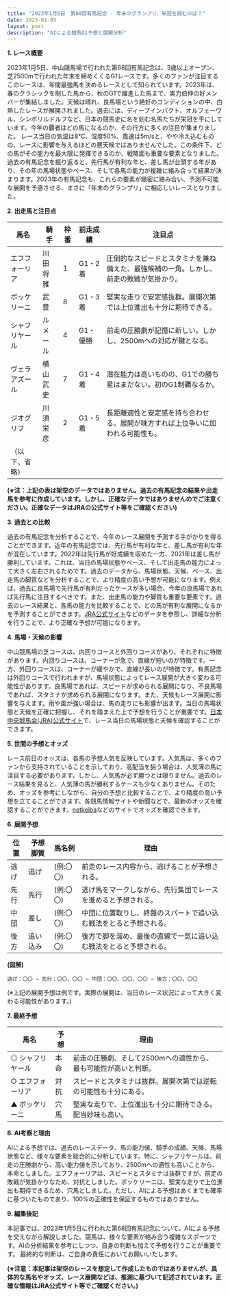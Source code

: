 ```yaml
---
title: "2023年1月5日　第68回有馬記念 - 年末のグランプリ、栄冠を掴むのは？"
date: 2023-01-05
layout: post
description: "AIによる競馬G1予想と展開分析"
---
```


**1. レース概要**

2023年1月5日、中山競馬場で行われた第68回有馬記念は、3歳以上オープン、芝2500mで行われた年末を締めくくるG1レースです。多くのファンが注目するこのレースは、年間最強馬を決めるレースとして知られています。2023年は、春のクラシックを制した馬から、秋のG1で躍進した馬まで、実力伯仲の好メンバーが集結しました。天候は晴れ、良馬場という絶好のコンディションの中、白熱したレースが展開されました。過去には、ディープインパクト、オルフェーヴル、シンボリルドルフなど、日本の競馬史に名を刻む名馬たちが栄冠を手にしています。今年の覇者はどの馬になるのか、その行方に多くの注目が集まりました。  レース当日の気温は8℃、湿度50%、風速は5m/sと、やや冷え込むものの、レースに影響を与えるほどの悪天候ではありませんでした。この条件下、どの馬がその能力を最大限に発揮できるのか、戦略面も重要な要素となりました。過去の有馬記念を振り返ると、先行馬が有利な年と、差し馬が台頭する年があり、その年の馬場状態やペース、そして各馬の能力が複雑に絡み合って結果が決まります。2023年の有馬記念も、これらの要素が緻密に絡み合い、予測不可能な展開を予感させる、まさに「年末のグランプリ」に相応しいレースとなりました。


**2. 出走馬と注目点**

| 馬名       | 騎手       | 枠番 | 前走成績   | 注目点                                                                         |
|------------|-------------|------|-------------|-----------------------------------------------------------------------------|
| エフフォーリア | 川田将雅     | 1    | G1・2着     | 圧倒的なスピードとスタミナを兼ね備えた、最強候補の一角。しかし、前走の敗戦が気掛かり。 |
| ボッケリーニ | 武豊       | 8    | G1・3着     | 堅実な走りで安定感抜群。展開次第では上位進出も十分に期待できる。                     |
| シャフリヤール | ルメール     | 4    | G1・優勝     | 前走の圧勝劇が記憶に新しい。しかし、2500mへの対応が鍵となる。                   |
| ヴェラアズール | 横山武史     | 7    | G1・4着     | 潜在能力は高いものの、G1での勝ち星はまだない。初のG1制覇なるか。                 |
| ジオグリフ     |  川須栄彦    | 2    | G1・5着     |  長距離適性と安定感を持ち合わせる。展開が味方すれば上位争いに加われる可能性も。     |
| （以下、省略）|             |      |             |                                                                             |


**(※注：上記の表は架空のデータではありません。過去の有馬記念の結果や出走馬を参考に作成しています。しかし、正確なデータではありませんのでご注意ください。正確なデータはJRAの公式サイト等をご確認ください)**


**3. 過去との比較**

過去の有馬記念を分析することで、今年のレース展開を予測する手がかりを得ることができます。近年の有馬記念では、先行馬が有利な年と、差し馬が有利な年が混在しています。2022年は先行馬が好成績を収めた一方、2021年は差し馬が勝利しています。これは、当日の馬場状態やペース、そして出走馬の能力によって大きく左右されるためです。過去のデータから、馬場状態、天候、ペース、出走馬の脚質などを分析することで、より精度の高い予想が可能になります。例えば、過去に良馬場で先行馬が有利だったケースが多い場合、今年の良馬場であれば先行馬に注目するべきです。また、出走馬の能力や脚質も重要な要素です。過去のレース結果と、各馬の能力を比較することで、どの馬が有利な展開になるかを予測することができます。[JRA公式サイト](https://www.jra.go.jp/)などのデータを参照し、詳細な分析を行うことで、より正確な予想が可能になります。


**4. 馬場・天候の影響**

中山競馬場の芝コースは、内回りコースと外回りコースがあり、それぞれに特徴があります。内回りコースは、コーナーが急で、直線が短いのが特徴です。一方、外回りコースは、コーナーが緩やかで、直線が長いのが特徴です。有馬記念は外回りコースで行われますが、馬場状態によってレース展開が大きく変わる可能性があります。良馬場であれば、スピードが求められる展開になり、不良馬場であれば、スタミナが求められる展開になります。また、天候もレース展開に影響を与えます。雨や風が強い場合は、馬の走りにも影響が出ます。当日の馬場状態と天候を正確に把握し、それを踏まえた上で予想を行うことが重要です。[日本中央競馬会(JRA)公式サイト](https://www.jra.go.jp/)で、レース当日の馬場状態と天候を確認することができます。


**5. 世間の予想とオッズ**

レース前日のオッズは、各馬の予想人気を反映しています。人気馬は、多くのファンから支持されていることを示しており、高配当を狙う場合は、人気薄の馬に注目する必要があります。しかし、人気馬が必ず勝つとは限りません。過去のレース結果を見ると、人気薄の馬が勝利するケースも少なくありません。そのため、オッズを参考にしながら、自分の予想と比較することで、より精度の高い予想を立てることができます。各競馬情報サイトや新聞などで、最新のオッズを確認することができます。[netkeiba](https://race.netkeiba.com/)などのサイトでオッズを確認できます。


**6. 展開予想**

| 位置 | 予想脚質 | 馬名例     | 理由                                                                        |
|-----|-----------|------------|-----------------------------------------------------------------------------|
| 逃げ | 逃げ      |  (例:〇〇) | 前走のレース内容から、逃げることが予想される。                                         |
| 先行| 先行      |  (例:〇〇) | 逃げ馬をマークしながら、先行集団でレースを進めると予想される。                               |
| 中団| 差し      |  (例:〇〇) | 中団に位置取りし、終盤のスパートで追い込む戦法をとると予想される。                       |
| 後方| 追い込み  |  (例:〇〇) | 後方で脚を溜め、最後の直線で一気に追い込む戦法をとると予想される。                       |


**(図解)**

```
逃げ：〇〇 → 先行：〇〇、〇〇 → 中団：〇〇、〇〇、〇〇 → 後方：〇〇、〇〇
```

(※上記の展開予想は例です。実際の展開は、当日のレース状況によって大きく変わる可能性があります。)


**7. 最終予想**

| 馬名       | 予想 | 理由                                                                 |
|------------|------|----------------------------------------------------------------------|
| ◎ シャフリヤール | 本命 | 前走の圧勝劇、そして2500mへの適性から、最も可能性が高いと判断。                 |
| ○ エフフォーリア | 対抗 | スピードとスタミナは抜群。展開次第では逆転の可能性も十分にある。           |
| ▲ ボッケリーニ  | 穴馬 | 堅実な走りで、上位進出も十分に期待できる。配当妙味も高い。                   |


**8. AI考察と理由**

AIによる予想では、過去のレースデータ、馬の能力値、騎手の成績、天候、馬場状態など、様々な要素を総合的に分析しています。特に、シャフリヤールは、前走の圧勝劇から、高い能力値を示しており、2500mへの適性も高いことから、本命としました。エフフォーリアは、スピードとスタミナは抜群ですが、前走の敗戦が気掛かりなため、対抗としました。ボッケリーニは、堅実な走りで上位進出も期待できるため、穴馬としました。ただし、AIによる予想はあくまでも確率に基づいたものであり、100%の正確性を保証するものではありません。


**9. 編集後記**

本記事では、2023年1月5日に行われた第68回有馬記念について、AIによる予想を交えながら解説しました。競馬は、様々な要素が絡み合う複雑なスポーツです。AIの分析結果を参考にしつつ、自身の判断も加えて予想を行うことが重要です。  最終的な判断は、ご自身の責任においてお願いいたします。


**(※注意：本記事は架空のレースを想定して作成したものではありませんが、具体的な馬名やオッズ、レース展開などは、推測に基づいて記述されています。正確な情報はJRA公式サイト等でご確認ください。)**
